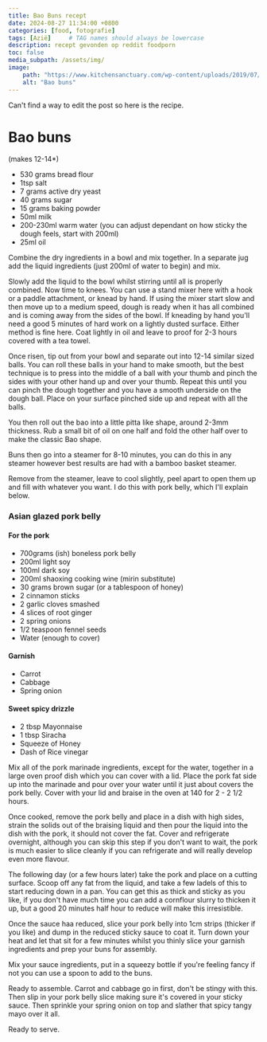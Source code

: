 ```yaml
---
title: Bao Buns recept
date: 2024-08-27 11:34:00 +0800
categories: [food, fotografie]
tags: [Azië]     # TAG names should always be lowercase
description: recept gevonden op reddit foodporn 
toc: false
media_subpath: /assets/img/
image:
    path: "https://www.kitchensanctuary.com/wp-content/uploads/2019/07/Gua-Bao-Buns-Pork-Belly-square-FS-7271.jpg"
    alt: "Bao buns"
---
```



Can't find a way to edit the post so here is the recipe.

# Bao buns
 
(makes 12-14*) 
- 530 grams bread flour 
- 1tsp salt
- 7 grams active dry yeast 
- 40 grams sugar 
- 15 grams baking powder
- 50ml milk
- 200-230ml warm water (you can adjust dependant on how sticky the dough feels, start with 200ml)
- 25ml oil 

Combine the dry ingredients in a bowl and mix together. In a separate jug add the liquid ingredients (just 200ml of water to begin) and mix.

Slowly add the liquid to the bowl whilst stirring until all is properly combined. Now time to knees. You can use a stand mixer here with a hook or a paddle attachment, or knead by hand. If using the mixer start slow and then move up to a medium speed, dough is ready when it has all combined and is coming away from the sides of the bowl. If kneading by hand you'll need a good 5 minutes of hard work on a lightly dusted surface. Either method is fine here. Coat lightly in oil and leave to proof for 2-3 hours covered with a tea towel.

Once risen, tip out from your bowl and separate out into 12-14 similar sized balls. You can roll these balls in your hand to make smooth, but the best technique is to press into the middle of a ball with your thumb and pinch the sides with your other hand up and over your thumb. Repeat this until you can pinch the dough together and you have a smooth underside on the dough ball. Place on your surface pinched side up and repeat with all the balls.

You then roll out the bao into a little pitta like shape, around 2-3mm thickness. Rub a small bit of oil on one half and fold the other half over to make the classic Bao shape.

Buns then go into a steamer for 8-10 minutes, you can do this in any steamer however best results are had with a bamboo basket steamer.

Remove from the steamer, leave to cool slightly, peel apart to open them up and fill with whatever you want. I do this with pork belly, which I'll explain below.

### Asian glazed pork belly

#### For the pork
- 700grams (ish) boneless pork belly
- 200ml light soy
- 100ml dark soy
- 200ml shaoxing cooking wine (mirin substitute)
- 30 grams brown sugar (or a tablespoon of honey)
- 2 cinnamon sticks 
- 2 garlic cloves smashed 
- 4 slices of root ginger 
- 2 spring onions 
- 1/2 teaspoon fennel seeds 
- Water (enough to cover)

#### Garnish
- Carrot
- Cabbage
- Spring onion 

#### Sweet spicy drizzle 
- 2 tbsp Mayonnaise 
- 1 tbsp Siracha
- Squeeze of Honey
- Dash of Rice vinegar 


Mix all of the pork marinade ingredients, except for the water, together in a large oven proof dish which you can cover with a lid. Place the pork fat side up into the marinade and pour over your water until it just about covers the pork belly. Cover with your lid and braise in the oven at 140 for 2 - 2 1/2 hours. 

Once cooked, remove the pork belly and place in a dish with high sides, strain the solids out of the braising liquid and then pour the liquid into the dish with the pork, it should not cover the fat. Cover and refrigerate overnight, although you can skip this step if you don't want to wait, the pork is much easier to slice cleanly if you can refrigerate and will really develop even more flavour.

The following day (or a few hours later) take the pork and place on a cutting surface. Scoop off any fat from the liquid, and take a few ladels of this to start reducing down in a pan. You can get this as thick and sticky as you like, if you don't have much time you can add a cornflour slurry to thicken it up, but a good 20 minutes half hour to reduce will make this irresistible.

Once the sauce haa reduced, slice your pork belly into 1cm strips (thicker if you like) and dump in the reduced sticky sauce to coat it. Turn down your heat and let that sit for a few minutes whilst you thinly slice your garnish ingredients and prep your buns for assembly.

Mix your sauce ingredients, put in a squeezy bottle if you're feeling fancy if not you can use a spoon to add to the buns.

Ready to assemble. Carrot and cabbage go in first, don't be stingy with this. Then slip in your pork belly slice making sure it's covered in your sticky sauce. Then sprinkle your spring onion on top and slather that spicy tangy mayo over it all.

Ready to serve.